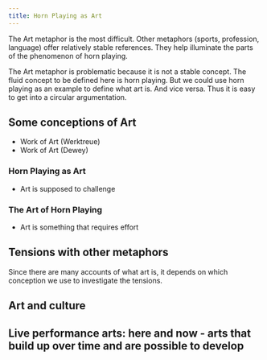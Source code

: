 ```yaml
---
title: Horn Playing as Art
---
```


The Art metaphor is the most difficult. Other metaphors (sports, profession, language) offer relatively stable references. They help illuminate the parts of the phenomenon of horn playing.

The Art metaphor is problematic because it is not a stable concept. The fluid concept to be defined here is horn playing. But we could use horn playing as an example to define what art is. And vice versa. Thus it is easy to get into a circular argumentation.

## Some conceptions of Art

- Work of Art (Werktreue)
- Work of Art (Dewey)

### Horn Playing as Art

- Art is supposed to challenge


### The Art of Horn Playing

- Art is something that requires effort

## Tensions with other metaphors

Since there are many accounts of what art is, it depends on which conception we use to investigate the tensions.

## Art and culture

## Live performance arts: here and now - arts that build up over time and are possible to develop
